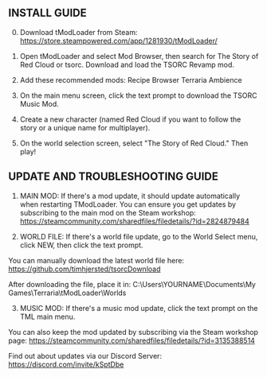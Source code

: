 INSTALL GUIDE
------------------------------------------------------
0. Download tModLoader from Steam: https://store.steampowered.com/app/1281930/tModLoader/

1. Open tModLoader and select Mod Browser, then search for The Story of Red Cloud or tsorc. Download and load the TSORC Revamp mod. 

2. Add these recommended mods: 
   Recipe Browser
   Terraria Ambience

3. On the main menu screen, click the text prompt to download the TSORC Music Mod. 

4. Create a new character (named Red Cloud if you want to follow the story or a unique name for multiplayer).

5. On the world selection screen, select "The Story of Red Cloud." Then play!



UPDATE AND TROUBLESHOOTING GUIDE 
------------------------------------------------------
1. MAIN MOD: 
If there's a mod update, it should update automatically when restarting TModLoader. You can ensure you get updates by subscribing to the main mod on the Steam workshop: https://steamcommunity.com/sharedfiles/filedetails/?id=2824879484

2. WORLD FILE: 
If there's a world file update, go to the World Select menu, click NEW, then click the text prompt. 

You can manually download the latest world file here: https://github.com/timhjersted/tsorcDownload

After downloading the file, place it in: C:\Users\YOURNAME\Documents\My Games\Terraria\tModLoader\Worlds

3. MUSIC MOD: 
If there's a music mod update, click the text prompt on the TML main menu. 

You can also keep the mod updated by subscribing via the Steam workshop page: https://steamcommunity.com/sharedfiles/filedetails/?id=3135388514 

Find out about updates via our Discord Server: https://discord.com/invite/kSptDbe




